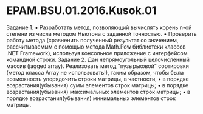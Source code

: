 # EPAM.BSU.01.2016.Kusok.01
Задание 1.
•	Разработать метод, позволяющий вычислять корень n-ой степени из числа методом Ньютона с заданной точностью. 
•	Проверить работу метода (сравненить полученный результат со значением, рассчитываемым с помощью метода Math.Pow библиотеки классов .NET Framework), используя консольное приложение с интерфейсом командной строки.
Задание 2.
Дан непрямоугольный целочисленный массив (jagged array). Реализовать метод "пузырьковой" сортировки (метод класса Array не использовать!), таким образом, чтобы была возможность упорядочить строки матрицы, в частности,
•	в порядке возрастания(убывания) сумм элементов строк матрицы;
•	в порядке возрастания(убывания) максимальных элементов строк матрицы;
•	в порядке возрастания(убывания) минимальных элементов строк матрицы.

